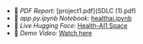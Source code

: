 - 📄 *PDF Report:* [project1.pdf](SDLC (1).pdf)
- 📓 *app.py.ipynb Notebook:* [healthai.ipynb](SDLC.ipynb)
- 🤖 *Live Hugging Face:* [Health-AI1 Space](https://huggingface.co/spaces/23ucs526/SDLC)
- 🎥 *Demo Video:* [Watch here](https://drive.google.com/file/d/1UkHM2hNGPdaFGs-MmjMqmO6TCDFw-6d5/view?usp=drivesdk)
